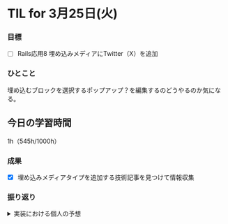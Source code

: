 # TIL for 3月25日(火)

### 目標

- [ ] Rails応用8 埋め込みメディアにTwitter（X）を追加

### ひとこと

埋め込むブロックを選択するポップアップ？を編集するのどうやるのか気になる。

## 今日の学習時間

1h（545h/1000h）
  
### 成果

- [x] 埋め込みメディアタイプを追加する技術記事を見つけて情報収集
 
### 振り返り 

<details><summary>実装における個人の予想</summary>

- Embedモデルにenumの記載があり、youtubeのみだったので「twitter: 1」を追加で記載

- ```articles/article_blocks/_edit_embed.html.slim```を編集？

- ```articles/article_blocks/_show_embed.html.slim```を編集
 - Twitter Publishを使った書き方もあるかも？

<details>
